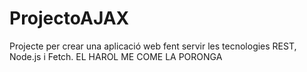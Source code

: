 # ProjectoAJAX
Projecte per crear una aplicació web fent servir les tecnologies REST, Node.js i Fetch.
EL HAROL ME COME LA PORONGA
